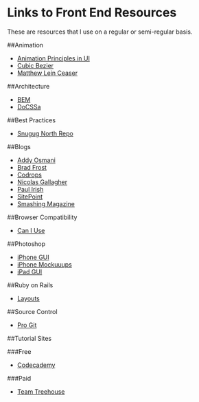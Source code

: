 Links to Front End Resources
============================

These are resources that I use on a regular or semi-regular basis.

##Animation
* [Animation Principles in UI](https://medium.com/design-ux/bea05243fe3)
* [Cubic Bezier](http://cubic-bezier.com/)
* [Matthew Lein Ceaser](http://matthewlein.com/ceaser/)

##Architecture
* [BEM](http://bem.github.io/bem-method/html/all.en.html)
* [DoCSSa](http://docssa.info/)

##Best Practices
* [Snugug North Repo](https://github.com/Snugug/north)

##Blogs
* [Addy Osmani](http://addyosmani.com/blog)
* [Brad Frost](http://bradfrostweb.com/blog/)
* [Codrops](http://tympanus.net/codrops/)
* [Nicolas Gallagher](http://nicolasgallagher.com/)
* [Paul Irish](http://www.paulirish.com/)
* [SitePoint](http://www.sitepoint.com)
* [Smashing Magazine](http://www.smashingmagazine.com)

##Browser Compatibility
* [Can I Use](http://caniuse.com/)

##Photoshop
* [iPhone GUI](http://www.teehanlax.com/tools/iphone/)
* [iPhone Mockuuups](http://www.mockuuups.com/)
* [iPad GUI](http://www.teehanlax.com/tools/ipad/)

##Ruby on Rails
* [Layouts](http://guides.rubyonrails.org/layouts_and_rendering.html)

##Source Control
* [Pro Git](http://git-scm.com/book)

##Tutorial Sites

###Free
* [Codecademy](http://www.codecademy.com/)

###Paid
* [Team Treehouse](http://www.teamtreehouse.com)
